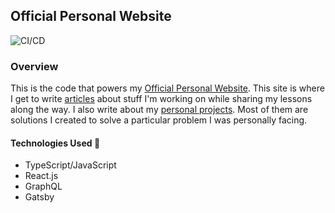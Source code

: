 ## Official Personal Website

![CI/CD](https://github.com/RonnieLutalo/ronnielutalo.github.io/workflows/CI/badge.svg)

### Overview

This is the code that powers my [Official Personal Website](https://ronnielutalo.github.io/blog/). This site is where I get to write [articles](https://ronnielutalo.github.io/blog/) about stuff I'm working on while sharing my lessons along the way. I also write about my [personal projects](https://ronnielutalo.github.io/projects/). Most of them are solutions I created to solve a particular problem I was personally facing.

#### Technologies Used 🚀
- TypeScript/JavaScript
- React.js
- GraphQL
- Gatsby
